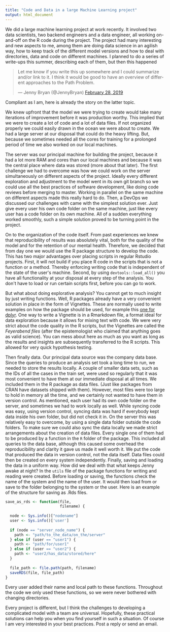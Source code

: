 ```yaml
---
title: "Code and Data in a large Machine Learning project"
output: html_document
---
```


We did a large machine learning project at work recently. It involved two data scientists, two backend engineers and a data engineer, all working on-and-off on the R code during the project. The project had many interesting and new aspects to me, among them are doing data science in an agilish way, how to keep track of the different model versions and how to deal with directories, data and code on different machines. I planned to do a series of write-ups this summer, describing each of them, but then this happened 

<blockquote class="twitter-tweet" data-lang="en"><p lang="en" dir="ltr">Let me know if you write this up somewhere and I could summarize and/or link to it. I think it would be good to have an overview of different approaches to the Path Problem.</p>&mdash; Jenny Bryan (@JennyBryan) <a href="https://twitter.com/JennyBryan/status/1101158865897283585?ref_src=twsrc%5Etfw">February 28, 2019</a></blockquote>
<script async src="https://platform.twitter.com/widgets.js" charset="utf-8"></script>


Compliant as I am, here is already the story on the latter topic.

We knew upfront that the model we were trying to create would take many iterations of improvement before it was production worthy. This implied that we were to create a lot of code and a lot of data files. If not organized properly we could easily drawn in the ocean we were about to create. We had a large server at our disposal that could do the heavy lifting. But, because we sometimes needed all the cores for training for a prolonged period of time we also worked on our local machines.

The server was our principal machine for building the project, because it had a lot more RAM and cores than our local machines and because it was the central place where data was stored (more about that later). The first challenge we had to overcome was how we could work on the server simultaneously on different aspects of the project. Ideally every different exploration and adjustment to the model went in its own git branch so we could use all the best practices of software development, like doing code reviews before merging to master. Working in parallel on the same machine on different aspects made this really hard to do. Then, a DevOps we discussed our challenges with came with the simplest solution ever. Just give every user his own code folder on the same machine, just like every user has a code folder on its own machine. All of a sudden everything worked smoothly, such a simple solution proved to be turning point in the project.

On to the organization of the code itself. From past experiences we knew that reproducibility of results was absolutely vital, both for the quality of the model and for the retention of our mental health. Therefore, we decided that from day one we would use the R package structure to develop the code. This has two major advantages over placing scripts in regular Rstudio projects. First, it will not build if you place R code in the scripts that is not a function or a method. Thereby enforcing writing code that is independent of the state of the user's machine. Second, by using `devtools::load_all()` you have all functionality at your disposal at every step of the analysis. You don't have to load or run certain scripts first, before you can go to work.

But what about doing explorative analysis? You cannot get to much insight by just writing functions. Well, R packages already have a very convenient solution in place in the form of Vignettes. These are normally used to write examples on how the package should be used, for example this [one for dplyr](https://cran.r-project.org/web/packages/dplyr/vignettes/dplyr.html). One way to write a Vignette is in a Rmarkdown file, a format ideal for data exploration because it allows for mixing text with code. We were very strict about the code quality in the R scripts, but the Vignettes are called the *Feyerabend files* (after the epistemologist who claimed that anything goes as valid science). You can mess about here as much as you want as long as the results and insights are subsequently transferred to the R scripts. This allowed for very quick hypothesis testing.

Then finally data. Our principal data source was the company data base. Since the queries to produce an analysis set took a long time to run, we needed to store the results locally. A couple of smaller data sets, such as the IDs of all the cases in the train set, were used so regularly that it was most convenient to have them at our immediate disposal at all times. We included them in the R package as data files. (Just like packages from CRAN have datasets shipped with them). However, most files were too large to hold in memory all the time, and we certainly not wanted to have them in version control. As mentioned, each user had its own code folder on the server, and sometimes we had to work locally as well. While syncing code was easy, using version control, syncing data was hard if everybody kept data inside his own folder, but did not check it in. On the server this was relatively easy to overcome, by using a single data folder outside the code folders. To make sure we could also sync the data locally we made strict arrangements about the creation of data files. Every single one of them had to be produced by a function in the `R` folder of the package. This included all queries to the data base, although this caused some overhead the reproducibility and clarity it gave us made it well worth it. We put the code that produced the data in version control, not the data itself. Data files could then be created on every system independently. Finally, saving and loading the data in a uniform way. How did we deal with that what keeps Jenny awake at night? In the `utils` file of the package functions for writing and reading were created. Before loading or saving, the functions check the name of the system and the name of the user. It would then load from  or save to the folder belonging to the system or the user. Here is an example of the structure for saving as .Rds files.


```r
save_as_rds <- function(file, 
                        filename) {
  
  node <- Sys.info()["nodename"]
  user <- Sys.info()['user']
  
  if (node == "server_node_name") {
    path <- "path/to_the_data/on_the/server"
  } else if (user == "user1") {
    path <- "path/for/user1"
  } else if (user == "user2") {
    path <- "user2/has_data/stored/here"
  }
  
  file_path <- file.path(path, filename)
  saveRDS(file, file_path)
}
```

Every user added their name and local path to these functions. Throughout the code we only used these functions, so we were never bothered with changing directories.

Every project is different, but I think the challenges to developing a complicated model with a team are universal. Hopefully, these practical solutions can help you when you find yourself in such a situation. Of course I am very interested in your best practices. Post a reply or send an email.
